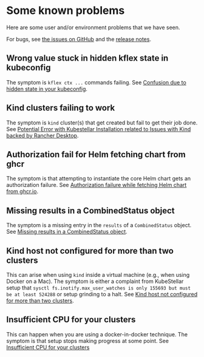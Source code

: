 # Some known problems

Here are some user and/or environment problems that we have seen.

For bugs, see [the issues on GitHub](https://github.com/kubestellar/kubestellar/issues) and the [release notes](release-notes.md).

## Wrong value stuck in hidden kflex state in kubeconfig

The symptom is `kflex ctx ...` commands failing. See [Confusion due to hidden state in your kubeconfig](knownissue-kflex-extension.md).

## Kind clusters failing to work

The symptom is `kind` cluster(s) that get created but fail to get their job done. See [Potential Error with Kubestellar Installation related to Issues with Kind backed by Rancher Desktop](knownissue-kind-config.md).

## Authorization fail for Helm fetching chart from ghcr

The symptom is that attempting to instantiate the core Helm chart gets an authorization failure. See [Authorization failure while fetching Helm chart from ghcr.io](knownissue-helm-ghcr.md).

## Missing results in a CombinedStatus object

The symptom is a missing entry in the `results` of a `CombinedStatus` object. See [Missing results in a CombinedStatus object](knownissue-collector-miss.md).

## Kind host not configured for more than two clusters

This can arise when using `kind` inside a virtual machine (e.g., when using Docker on a Mac). The symptom is either a complaint from KubeStellar setup that `sysctl fs.inotify.max_user_watches is only 155693 but must be at least 524288` or setup grinding to a halt. See [Kind host not configured for more than two clusters](installation-errors.md).

## Insufficient CPU for your clusters

This can happen when you are using a docker-in-docker technique. The symptom is that setup stops making progress at some point. See [Insufficient CPU for your clusters](knownissue-cpu-insufficient-for-its1.md)
